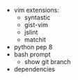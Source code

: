 * vim extensions:
  * syntastic
  * gist-vim
  * jslint
  * matchit
* python pep 8
* bash prompt
  * show git branch
* dependencies
